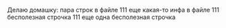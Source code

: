 Делаю домашку:
пара строк в файле 111
еще какая-то инфа в файле 111
бесполезная строчка 111
еще одна бесполезная строчка